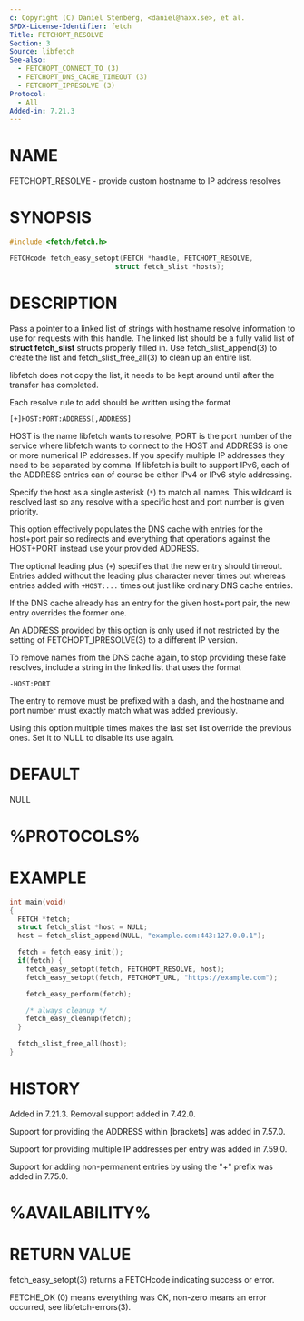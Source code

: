 ```yaml
---
c: Copyright (C) Daniel Stenberg, <daniel@haxx.se>, et al.
SPDX-License-Identifier: fetch
Title: FETCHOPT_RESOLVE
Section: 3
Source: libfetch
See-also:
  - FETCHOPT_CONNECT_TO (3)
  - FETCHOPT_DNS_CACHE_TIMEOUT (3)
  - FETCHOPT_IPRESOLVE (3)
Protocol:
  - All
Added-in: 7.21.3
---
```


# NAME

FETCHOPT_RESOLVE - provide custom hostname to IP address resolves

# SYNOPSIS

~~~c
#include <fetch/fetch.h>

FETCHcode fetch_easy_setopt(FETCH *handle, FETCHOPT_RESOLVE,
                          struct fetch_slist *hosts);
~~~

# DESCRIPTION

Pass a pointer to a linked list of strings with hostname resolve information
to use for requests with this handle. The linked list should be a fully valid
list of **struct fetch_slist** structs properly filled in. Use
fetch_slist_append(3) to create the list and fetch_slist_free_all(3) to clean up
an entire list.

libfetch does not copy the list, it needs to be kept around until after the
transfer has completed.

Each resolve rule to add should be written using the format

    [+]HOST:PORT:ADDRESS[,ADDRESS]

HOST is the name libfetch wants to resolve, PORT is the port number of the
service where libfetch wants to connect to the HOST and ADDRESS is one or more
numerical IP addresses. If you specify multiple IP addresses they need to be
separated by comma. If libfetch is built to support IPv6, each of the ADDRESS
entries can of course be either IPv4 or IPv6 style addressing.

Specify the host as a single asterisk (`*`) to match all names. This wildcard
is resolved last so any resolve with a specific host and port number is given
priority.

This option effectively populates the DNS cache with entries for the host+port
pair so redirects and everything that operations against the HOST+PORT instead
use your provided ADDRESS.

The optional leading plus (`+`) specifies that the new entry should timeout.
Entries added without the leading plus character never times out whereas
entries added with `+HOST:...` times out just like ordinary DNS cache entries.

If the DNS cache already has an entry for the given host+port pair, the new
entry overrides the former one.

An ADDRESS provided by this option is only used if not restricted by the
setting of FETCHOPT_IPRESOLVE(3) to a different IP version.

To remove names from the DNS cache again, to stop providing these fake
resolves, include a string in the linked list that uses the format

    -HOST:PORT

The entry to remove must be prefixed with a dash, and the hostname and port
number must exactly match what was added previously.

Using this option multiple times makes the last set list override the previous
ones. Set it to NULL to disable its use again.

# DEFAULT

NULL

# %PROTOCOLS%

# EXAMPLE

~~~c
int main(void)
{
  FETCH *fetch;
  struct fetch_slist *host = NULL;
  host = fetch_slist_append(NULL, "example.com:443:127.0.0.1");

  fetch = fetch_easy_init();
  if(fetch) {
    fetch_easy_setopt(fetch, FETCHOPT_RESOLVE, host);
    fetch_easy_setopt(fetch, FETCHOPT_URL, "https://example.com");

    fetch_easy_perform(fetch);

    /* always cleanup */
    fetch_easy_cleanup(fetch);
  }

  fetch_slist_free_all(host);
}
~~~

# HISTORY

Added in 7.21.3. Removal support added in 7.42.0.

Support for providing the ADDRESS within [brackets] was added in 7.57.0.

Support for providing multiple IP addresses per entry was added in 7.59.0.

Support for adding non-permanent entries by using the "+" prefix was added in
7.75.0.

# %AVAILABILITY%

# RETURN VALUE

fetch_easy_setopt(3) returns a FETCHcode indicating success or error.

FETCHE_OK (0) means everything was OK, non-zero means an error occurred, see
libfetch-errors(3).
